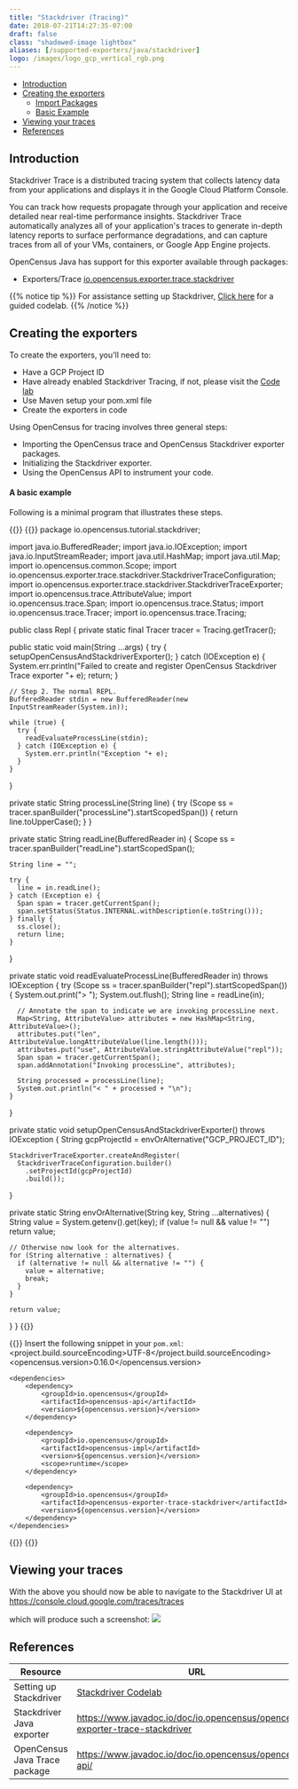 ```yaml
---
title: "Stackdriver (Tracing)"
date: 2018-07-21T14:27:35-07:00
draft: false
class: "shadowed-image lightbox"
aliases: [/supported-exporters/java/stackdriver]
logo: /images/logo_gcp_vertical_rgb.png
---
```


- [Introduction](#introduction)
- [Creating the exporters](#creating-the-exporters)
    - [Import Packages](#creating-the-exporters)
    - [Basic Example](#creating-the-exporters)
- [Viewing your traces](#viewing-your-traces)
- [References](#references)

## Introduction
Stackdriver Trace is a distributed tracing system that collects latency data from your applications and displays it in the Google Cloud Platform Console.

You can track how requests propagate through your application and receive detailed near real-time performance insights.
Stackdriver Trace automatically analyzes all of your application's traces to generate in-depth latency reports to surface performance degradations, and can capture traces from all of your VMs, containers, or Google App Engine projects.

OpenCensus Java has support for this exporter available through packages:
* Exporters/Trace [io.opencensus.exporter.trace.stackdriver](https://www.javadoc.io/doc/io.opencensus/opencensus-exporter-trace-stackdriver)

{{% notice tip %}}
For assistance setting up Stackdriver, [Click here](/codelabs/stackdriver) for a guided codelab.
{{% /notice %}}

## Creating the exporters
To create the exporters, you'll need to:

* Have a GCP Project ID
* Have already enabled Stackdriver Tracing, if not, please visit the [Code lab](/codelabs/stackdriver)
* Use Maven setup your pom.xml file
* Create the exporters in code

Using OpenCensus for tracing involves three general steps:

* Importing the OpenCensus trace and OpenCensus Stackdriver exporter packages.
* Initializing the Stackdriver exporter.
* Using the OpenCensus API to instrument your code.

#### A basic example

Following is a minimal program that illustrates these steps.

{{<tabs Example Import>}}
{{<highlight java>}}
package io.opencensus.tutorial.stackdriver;

import java.io.BufferedReader;
import java.io.IOException;
import java.io.InputStreamReader;
import java.util.HashMap;
import java.util.Map;
import io.opencensus.common.Scope;
import io.opencensus.exporter.trace.stackdriver.StackdriverTraceConfiguration;
import io.opencensus.exporter.trace.stackdriver.StackdriverTraceExporter;
import io.opencensus.trace.AttributeValue;
import io.opencensus.trace.Span;
import io.opencensus.trace.Status;
import io.opencensus.trace.Tracer;
import io.opencensus.trace.Tracing;

public class Repl {
  private static final Tracer tracer = Tracing.getTracer();

  public static void main(String ...args) {
    try {
      setupOpenCensusAndStackdriverExporter();
    } catch (IOException e) {
      System.err.println("Failed to create and register OpenCensus Stackdriver Trace exporter "+ e);
      return;
    }

    // Step 2. The normal REPL.
    BufferedReader stdin = new BufferedReader(new InputStreamReader(System.in));

    while (true) {
      try {
        readEvaluateProcessLine(stdin);
      } catch (IOException e) {
        System.err.println("Exception "+ e);
      }
    }
  }

  private static String processLine(String line) {
    try (Scope ss = tracer.spanBuilder("processLine").startScopedSpan()) {
      return line.toUpperCase();
    }
  }

  private static String readLine(BufferedReader in) {
    Scope ss = tracer.spanBuilder("readLine").startScopedSpan();

    String line = "";

    try {
      line = in.readLine();
    } catch (Exception e) {
      Span span = tracer.getCurrentSpan();
      span.setStatus(Status.INTERNAL.withDescription(e.toString()));
    } finally {
      ss.close();
      return line;
    }
  }

  private static void readEvaluateProcessLine(BufferedReader in) throws IOException {
    try (Scope ss = tracer.spanBuilder("repl").startScopedSpan()) {
      System.out.print("> ");
      System.out.flush();
      String line = readLine(in);

      // Annotate the span to indicate we are invoking processLine next.
      Map<String, AttributeValue> attributes = new HashMap<String, AttributeValue>();
      attributes.put("len", AttributeValue.longAttributeValue(line.length()));
      attributes.put("use", AttributeValue.stringAttributeValue("repl"));
      Span span = tracer.getCurrentSpan();
      span.addAnnotation("Invoking processLine", attributes);

      String processed = processLine(line);
      System.out.println("< " + processed + "\n");
    }
  }

  private static void setupOpenCensusAndStackdriverExporter() throws IOException {
    String gcpProjectId = envOrAlternative("GCP_PROJECT_ID");

    StackdriverTraceExporter.createAndRegister(
      StackdriverTraceConfiguration.builder()
        .setProjectId(gcpProjectId)
        .build());
  }

  private static String envOrAlternative(String key, String ...alternatives) {
    String value = System.getenv().get(key);
    if (value != null && value != "")
      return value;

    // Otherwise now look for the alternatives.
    for (String alternative : alternatives) {
      if (alternative != null && alternative != "") {
        value = alternative;
        break;
      }
    }

    return value;
  }
}
{{</highlight>}}

{{<highlight xml>}}
Insert the following snippet in your `pom.xml`:
    <properties>
        <project.build.sourceEncoding>UTF-8</project.build.sourceEncoding>
        <opencensus.version>0.16.0</opencensus.version> <!-- The OpenCensus version to use -->
    </properties>

    <dependencies>
        <dependency>
            <groupId>io.opencensus</groupId>
            <artifactId>opencensus-api</artifactId>
            <version>${opencensus.version}</version>
        </dependency>

        <dependency>
            <groupId>io.opencensus</groupId>
            <artifactId>opencensus-impl</artifactId>
            <version>${opencensus.version}</version>
            <scope>runtime</scope>
        </dependency>

        <dependency>
            <groupId>io.opencensus</groupId>
            <artifactId>opencensus-exporter-trace-stackdriver</artifactId>
            <version>${opencensus.version}</version>
        </dependency>
    </dependencies>
{{</highlight>}}
{{</tabs>}}


## Viewing your traces
With the above you should now be able to navigate to the Stackdriver UI at https://console.cloud.google.com/traces/traces

which will produce such a screenshot:
![](/images/trace-java-stackdriver.png)

## References

Resource|URL
---|---
Setting up Stackdriver|[Stackdriver Codelab](/codelabs/stackdriver)
Stackdriver Java exporter|https://www.javadoc.io/doc/io.opencensus/opencensus-exporter-trace-stackdriver
OpenCensus Java Trace package|https://www.javadoc.io/doc/io.opencensus/opencensus-api/
